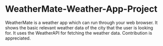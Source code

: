 # WeatherMate-Weather-App-Project
WeatherMate is a weather app which can run through your web browser. It shows the basic relevant weather data of the city that the user is looking for. It uses the WeatherAPI for fetching the weather data. Contribution is appreciated.
